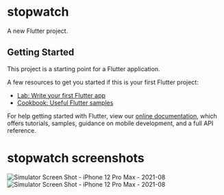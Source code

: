 # stopwatch

A new Flutter project.

## Getting Started

This project is a starting point for a Flutter application.

A few resources to get you started if this is your first Flutter project:

- [Lab: Write your first Flutter app](https://flutter.dev/docs/get-started/codelab)
- [Cookbook: Useful Flutter samples](https://flutter.dev/docs/cookbook)

For help getting started with Flutter, view our
[online documentation](https://flutter.dev/docs), which offers tutorials,
samples, guidance on mobile development, and a full API reference.

# stopwatch screenshots

![Simulator Screen Shot - iPhone 12 Pro Max - 2021-08](https://user-images.githubusercontent.com/46821353/131251076-68f587d8-2f4f-41d8-88a4-a16312395392.png)
![Simulator Screen Shot - iPhone 12 Pro Max - 2021-08](https://user-images.githubusercontent.com/46821353/131251078-85de962b-c50c-4a5c-944e-4b10870dedc0.png)

